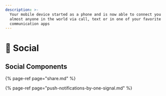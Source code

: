 ```yaml
---
description: >-
  Your mobile device started as a phone and is now able to connect you with
  almost anyone in the world via call, text or in one of your favorite
  communication apps
---
```


# 🤝 Social

## Social Components

{% page-ref page="share.md" %}

{% page-ref page="push-notifications-by-one-signal.md" %}




